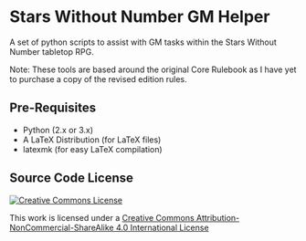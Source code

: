 # Stars Without Number GM Helper

A set of python scripts to assist with GM tasks within the Stars Without Number tabletop RPG.

Note: These tools are based around the original Core Rulebook as I have yet to purchase a copy of the revised edition rules.

## Pre-Requisites
* Python (2.x or 3.x)
* A LaTeX Distribution (for LaTeX files)
* latexmk (for easy LaTeX compilation)


## Source Code License

[![Creative Commons License](https://i.creativecommons.org/l/by-nc-sa/4.0/88x31.png)](http://creativecommons.org/licenses/by-nc-sa/4.0/)

This work is licensed under a [Creative Commons Attribution-NonCommercial-ShareAlike 4.0 International License](http://creativecommons.org/licenses/by-nc-sa/4.0/)
